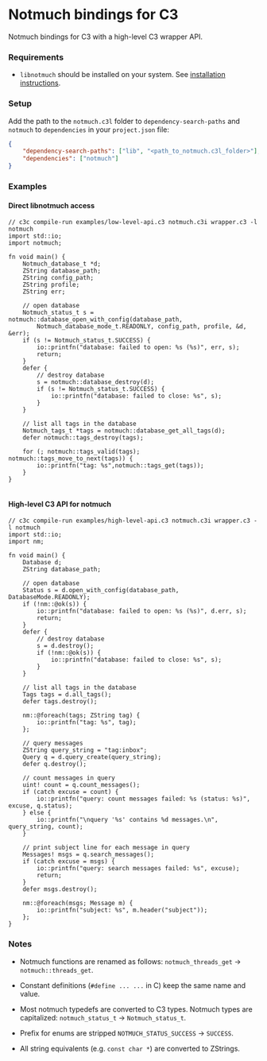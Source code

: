 # Notmuch bindings for C3

Notmuch bindings for C3 with a high-level C3 wrapper API.

### Requirements

-   `libnotmuch` should be installed on your system.
    See [installation instructions](https://notmuchmail.org/#index7h2).

### Setup

Add the path to the `notmuch.c3l` folder to `dependency-search-paths` and
`notmuch` to `dependencies` in your `project.json` file:

```json
{
    "dependency-search-paths": ["lib", "<path_to_notmuch.c3l_folder>"],
    "dependencies": ["notmuch"]
}
```

### Examples

#### Direct libnotmuch access

```c3
// c3c compile-run examples/low-level-api.c3 notmuch.c3i wrapper.c3 -l notmuch
import std::io;
import notmuch;

fn void main() {
	Notmuch_database_t *d;
	ZString database_path;
	ZString config_path;
	ZString profile;
	ZString err;

	// open database
	Notmuch_status_t s = notmuch::database_open_with_config(database_path,
		Notmuch_database_mode_t.READONLY, config_path, profile, &d, &err);
	if (s != Notmuch_status_t.SUCCESS) {
		io::printfn("database: failed to open: %s (%s)", err, s);
		return;
	}
	defer {
		// destroy database
		s = notmuch::database_destroy(d);
		if (s != Notmuch_status_t.SUCCESS) {
			io::printfn("database: failed to close: %s", s);
		}
	}

	// list all tags in the database
	Notmuch_tags_t *tags = notmuch::database_get_all_tags(d);
	defer notmuch::tags_destroy(tags);

	for (; notmuch::tags_valid(tags); notmuch::tags_move_to_next(tags)) {
		io::printfn("tag: %s",notmuch::tags_get(tags));
	}
}


```

#### High-level C3 API for notmuch

```c3
// c3c compile-run examples/high-level-api.c3 notmuch.c3i wrapper.c3 -l notmuch
import std::io;
import nm;

fn void main() {
	Database d;
	ZString database_path;

	// open database
	Status s = d.open_with_config(database_path, DatabaseMode.READONLY);
	if (!nm::@ok(s)) {
		io::printfn("database: failed to open: %s (%s)", d.err, s);
		return;
	}
	defer {
		// destroy database
		s = d.destroy();
		if (!nm::@ok(s)) {
			io::printfn("database: failed to close: %s", s);
		}
	}

	// list all tags in the database
	Tags tags = d.all_tags();
	defer tags.destroy();

	nm::@foreach(tags; ZString tag) {
		io::printfn("tag: %s", tag);
	};

	// query messages
	ZString query_string = "tag:inbox";
	Query q = d.query_create(query_string);
	defer q.destroy();

	// count messages in query
	uint! count = q.count_messages();
	if (catch excuse = count) {
		io::printfn("query: count messages failed: %s (status: %s)", excuse, q.status);
	} else {
		io::printfn("\nquery '%s' contains %d messages.\n", query_string, count);
	}

	// print subject line for each message in query
	Messages! msgs = q.search_messages();
	if (catch excuse = msgs) {
		io::printfn("query: search messages failed: %s", excuse);
		return;
	}
	defer msgs.destroy();

	nm::@foreach(msgs; Message m) {
		io::printfn("subject: %s", m.header("subject"));
	};
}
```

### Notes

-   Notmuch functions are renamed as follows: `notmuch_threads_get` ->
    `notmuch::threads_get`.

-   Constant definitions (`#define ... ...` in C) keep the same name and value.

-   Most notmuch typedefs are converted to C3 types. Notmuch types are
    capitalized: `notmuch_status_t` -> `Notmuch_status_t`.

-   Prefix for enums are stripped `NOTMUCH_STATUS_SUCCESS` -> `SUCCESS`.

-   All string equivalents (e.g. `const char *`) are converted to ZStrings.
